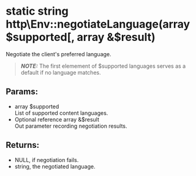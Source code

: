 # static string http\Env::negotiateLanguage(array $supported[, array &$result)

Negotiate the client's preferred language.

> ***NOTE:*** The first elemement of $supported languages serves as a default if no language matches.

## Params:

* array $supported  
  List of supported content languages.
* Optional reference array &$result  
  Out parameter recording negotiation results.
  
## Returns:

* NULL, if negotiation fails.
* string, the negotiated language.
